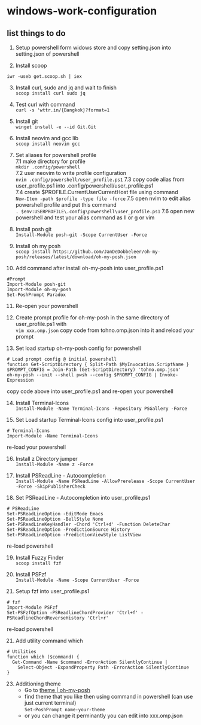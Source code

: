 # windows-work-configuration

## list things to do 

1. Setup powershell form widows store and copy setting.json into setting.json of powershell 

2. Install scoop  
```
iwr -useb get.scoop.sh | iex
```    

3. Install curl, sudo and jq and wait to finish  
```scoop install curl sudo jq```  

4. Test curl with command  
```curl -s 'wttr.in/{Bangkok}?format=1```  

5. Install git   
```winget install -e --id Git.Git```  

6. Install neovim and gcc lib  
```scoop install neovim gcc```

7. Set aliases for powershell profile  
    7.1 make directory for profile  
    ```mkdir .config/powershell```  
    7.2 user neovim to write profile configuration  
    ```nvim .config/powershell/user_profile.ps1```
    7.3 copy code alias from user_profile.ps1 into .config/powershell/user_profile.ps1  
    7.4 create $PROFILE.CurrentUserCurrentHost file using command  
    ```New-Item -path $profile -type file -force```
    7.5 open nvim to edit alias powershell profile and put this command  
    ```. $env:USERPROFILE\.config\powershell\user_profile.ps1```
    7.6 open new powershell and test your alias command as ll or g or vim  

8. Install posh git  
```Install-Module posh-git -Scope CurrentUser -Force```

9. Install oh my posh  
```scoop install https://github.com/JanDeDobbeleer/oh-my-posh/releases/latest/download/oh-my-posh.json```

10. Add command after install oh-my-posh into user_profile.ps1  

```
#Prompt
Import-Module posh-git
Import-Module oh-my-posh
Set-PoshPrompt Paradox
```

11. Re-open your powershell  

12. Create prompt profile for oh-my-posh in the same directory of user_profile.ps1 with  
```vim xxx.omp.json```
copy code from tohno.omp.json into it and reload your prompt  

13. Set load startup oh-my-posh config for powershell  
```
# Load prompt config @ initial powershell
function Get-ScriptDirectory { Split-Path $MyInvocation.ScriptName }
$PROMPT_CONFIG = Join-Path (Get-ScriptDirectory) 'tohno.omp.json'
oh-my-posh --init --shell pwsh --config $PROMPT_CONFIG | Invoke-Expression
```  
copy code above into user_profile.ps1 and re-open your powershell  

14. Install Terminal-Icons  
```Install-Module -Name Terminal-Icons -Repository PSGallery -Force```

15. Set Load startup Terminal-Icons config into user_profile.ps1  
```
# Terminal-Icons
Import-Module -Name Terminal-Icons
```  
re-load your powershell  

16. Install z Directory jumper  
```Install-Module -Name z -Force```

17. Install PSReadLine - Autocompletion  
```Install-Module -Name PSReadLine -AllowPrerelease -Scope CurrentUser -Force -SkipPublisherCheck```

18. Set PSReadLine - Autocompletion into user_profile.ps1  
```
# PSReadLine
Set-PSReadLineOption -EditMode Emacs
Set-PSReadLineOption -BellStyle None
Set-PSReadLineKeyHandler -Chord 'Ctrl+d' -Function DeleteChar
Set-PSReadLineOption -PredictionSource History
Set-PSReadLineOption -PredictionViewStyle ListView
```  
re-load powershell  

19. Install Fuzzy Finder  
```scoop install fzf```

20. Install PSFzf  
```Install-Module -Name -Scope CurrentUser -Force```

21. Setup fzf into user_profile.ps1  
```
# fzf
Import-Module PSFzf
Set-PSFzfOption -PSReadlineChordProvider 'Ctrl+f' -PSReadlineChordReverseHistory 'Ctrl+r'
```  
re-load powershell  

21. Add utility command which  
```
# Utilities
function which ($command) {
  Get-Command -Name $command -ErrorAction SilentlyContinue |
    Select-Object -ExpandProperty Path -ErrorAction SilentlyContinue
}
```  

23. Additioning theme   
    - Go to [theme | oh-my-posh](https://ohmyposh.dev/docs/themes)
    - find theme that you like then using command in powershell (can use just current terminal)  
      ```Set-PoshPrompt name-your-theme```
    - or you can change it perminantly you can edit into xxx.omp.json
